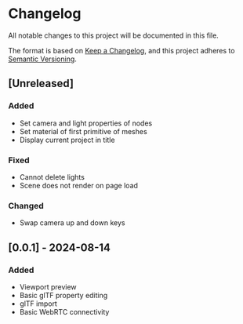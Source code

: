 # Changelog

All notable changes to this project will be documented in this file.

The format is based on [Keep a Changelog](https://keepachangelog.com/en/1.1.0/),
and this project adheres to [Semantic Versioning](https://semver.org/spec/v2.0.0.html).

## [Unreleased]

### Added

- Set camera and light properties of nodes
- Set material of first primitive of meshes
- Display current project in title

### Fixed

- Cannot delete lights
- Scene does not render on page load

### Changed

- Swap camera up and down keys

## [0.0.1] - 2024-08-14

### Added

- Viewport preview
- Basic glTF property editing
- glTF import
- Basic WebRTC connectivity
